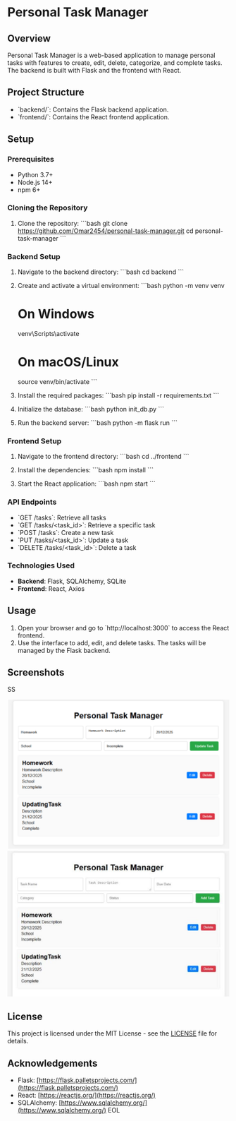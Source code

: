 
# Personal Task Manager

## Overview
Personal Task Manager is a web-based application to manage personal tasks with features to create, edit, delete, categorize, and complete tasks. The backend is built with Flask and the frontend with React.

## Project Structure
- \`backend/\`: Contains the Flask backend application.
- \`frontend/\`: Contains the React frontend application.

## Setup

### Prerequisites
- Python 3.7+
- Node.js 14+
- npm 6+

### Cloning the Repository
1. Clone the repository:
   \`\`\`bash
   git clone https://github.com/Omar2454/personal-task-manager.git
   cd personal-task-manager
   \`\`\`

### Backend Setup

1. Navigate to the backend directory:
   \`\`\`bash
   cd backend
   \`\`\`

2. Create and activate a virtual environment:
   \`\`\`bash
   python -m venv venv
   # On Windows
   venv\Scripts\activate
   # On macOS/Linux
   source venv/bin/activate
   \`\`\`

3. Install the required packages:
   \`\`\`bash
   pip install -r requirements.txt
   \`\`\`

4. Initialize the database:
   \`\`\`bash
   python init_db.py
   \`\`\`

5. Run the backend server:
   \`\`\`bash
   python -m flask run
   \`\`\`

### Frontend Setup

1. Navigate to the frontend directory:
   \`\`\`bash
   cd ../frontend
   \`\`\`

2. Install the dependencies:
   \`\`\`bash
   npm install
   \`\`\`

3. Start the React application:
   \`\`\`bash
   npm start
   \`\`\`

### API Endpoints
- \`GET /tasks\`: Retrieve all tasks
- \`GET /tasks/<task_id>\`: Retrieve a specific task
- \`POST /tasks\`: Create a new task
- \`PUT /tasks/<task_id>\`: Update a task
- \`DELETE /tasks/<task_id>\`: Delete a task

### Technologies Used
- **Backend**: Flask, SQLAlchemy, SQLite
- **Frontend**: React, Axios

## Usage
1. Open your browser and go to \`http://localhost:3000\` to access the React frontend.
2. Use the interface to add, edit, and delete tasks. The tasks will be managed by the Flask backend.

## Screenshots
SS

![Screenshot1](image.png)
![Screenshot2](Add.jpg)

## License
This project is licensed under the MIT License - see the [LICENSE](LICENSE) file for details.

## Acknowledgements
- Flask: [https://flask.palletsprojects.com/](https://flask.palletsprojects.com/)
- React: [https://reactjs.org/](https://reactjs.org/)
- SQLAlchemy: [https://www.sqlalchemy.org/](https://www.sqlalchemy.org/)
EOL
